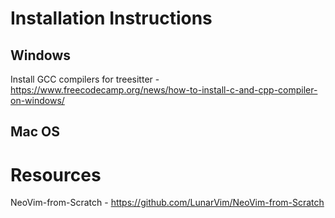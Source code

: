 # Installation Instructions




## Windows

Install GCC compilers for treesitter - https://www.freecodecamp.org/news/how-to-install-c-and-cpp-compiler-on-windows/

## Mac OS 


# Resources

NeoVim-from-Scratch - https://github.com/LunarVim/NeoVim-from-Scratch



